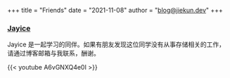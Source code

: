 +++
title = "Friends"
date = "2021-11-08"
author = "blog@jiekun.dev"
+++

### [Jayice](https://jayice.cn)
Jayice 是一起学习的同伴。如果有朋友发现这位同学没有从事存储相关的工作，请通过博客邮箱与我联系，酬谢。

{{< youtube A6vGNXQ4e0I >}}